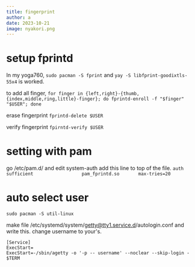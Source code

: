 ```yaml
---
title: fingerprint
author: a
date: 2023-10-21
image: nyakori.png
---
```



# setup fprintd

In my yoga760,
```sudo pacman -S fprint```
and
```yay -S libfprint-goodixtls-55x4```
is worked.

to add all finger,
```for finger in {left,right}-{thumb,{index,middle,ring,little}-finger}; do fprintd-enroll -f "$finger" "$USER"; done```

erase fingerprint
```fprintd-delete $USER```

verify fingerprint
```fpirntd-verify $USER```

# setting with pam

go /etc/pam.d/ and edit system-auth
add this line to top of the file.
```auth       sufficient                  pam_fprintd.so       max-tries=20```

# auto select user

```sudo pacman -S util-linux```

make file /etc/systemd/system/getty@tty1.service.d/autologin.conf
and write this. change username to your's.
```
[Service]
ExecStart=
ExecStart=-/sbin/agetty -o '-p -- username' --noclear --skip-login - $TERM
```

